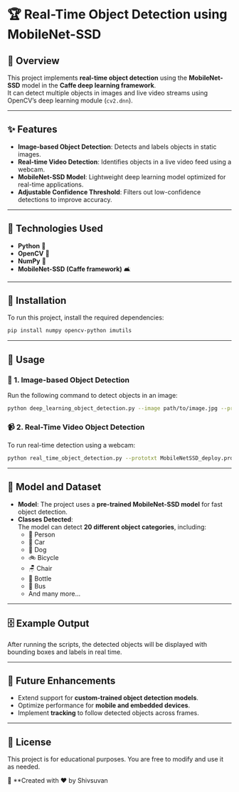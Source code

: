
# 🏆 Real-Time Object Detection using MobileNet-SSD  

## 📌 Overview  
This project implements **real-time object detection** using the **MobileNet-SSD** model in the **Caffe deep learning framework**.  
It can detect multiple objects in images and live video streams using OpenCV’s deep learning module (`cv2.dnn`).  

---

## ✨ Features  
- **Image-based Object Detection**: Detects and labels objects in static images.  
- **Real-time Video Detection**: Identifies objects in a live video feed using a webcam.  
- **MobileNet-SSD Model**: Lightweight deep learning model optimized for real-time applications.  
- **Adjustable Confidence Threshold**: Filters out low-confidence detections to improve accuracy.  

---

## 🔧 Technologies Used  
- **Python** 🐍  
- **OpenCV** 🎥  
- **NumPy** 🔢  
- **MobileNet-SSD (Caffe framework)** 🛋️  

---

## 👅 Installation  
To run this project, install the required dependencies:  

```bash
pip install numpy opencv-python imutils
```

---

## 🚀 Usage  

### 🎯 1. Image-based Object Detection  
Run the following command to detect objects in an image:  

```bash
python deep_learning_object_detection.py --image path/to/image.jpg --prototxt MobileNetSSD_deploy.prototxt.txt --model MobileNetSSD_deploy.caffemodel
```

### 📹 2. Real-Time Video Object Detection  
To run real-time detection using a webcam:  

```bash
python real_time_object_detection.py --prototxt MobileNetSSD_deploy.prototxt.txt --model MobileNetSSD_deploy.caffemodel
```

---

## 📂 Model and Dataset  

- **Model**: The project uses a **pre-trained MobileNet-SSD model** for fast object detection.  
- **Classes Detected**:  
  The model can detect **20 different object categories**, including:  
  - 🏃 Person  
  - 🚗 Car  
  - 🐶 Dog  
  - 🚲 Bicycle  
  - 🪑 Chair  
  - 🍾 Bottle  
  - 🚌 Bus  
  - And many more...  

---

## 🗄 Example Output  

After running the scripts, the detected objects will be displayed with bounding boxes and labels in real time.  
 

---

## 🔮 Future Enhancements  

- Extend support for **custom-trained object detection models**.  
- Optimize performance for **mobile and embedded devices**.  
- Implement **tracking** to follow detected objects across frames.  

---

## 📝 License  

This project is for educational purposes. You are free to modify and use it as needed.  

📌 **Created with ❤️ by Shivsuvan  

